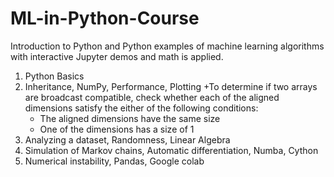 # ML-in-Python-Course
Introduction to Python and Python examples of machine learning algorithms with interactive Jupyter demos and math is applied.
1) Python Basics
2) Inheritance, NumPy, Performance, Plotting
  +To determine if two arrays are broadcast compatible, check whether each of the aligned dimensions satisfy the either of the following conditions:
    + The aligned dimensions have the same size
    + One of the dimensions has a size of 1
4) Analyzing a dataset, Randomness, Linear Algebra
5) Simulation of Markov chains, Automatic differentiation, Numba,  Cython
6) Numerical instability, Pandas, Google colab
